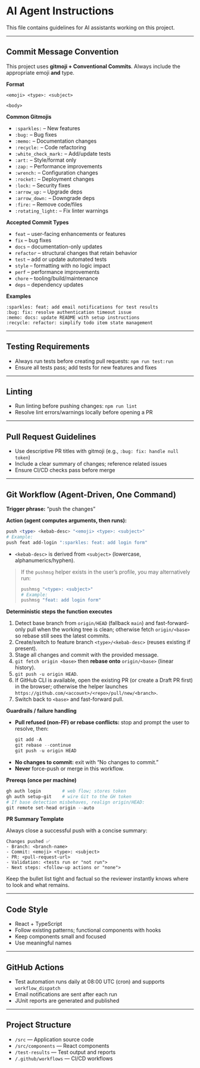 # AI Agent Instructions

This file contains guidelines for AI assistants working on this project.

---

## Commit Message Convention

This project uses **gitmoji + Conventional Commits**. Always include the appropriate emoji **and** type.

**Format**

```
<emoji> <type>: <subject>

<body>
```

**Common Gitmojis**

- `:sparkles:` – New features
- `:bug:` – Bug fixes
- `:memo:` – Documentation changes
- `:recycle:` – Code refactoring
- `:white_check_mark:` – Add/update tests
- `:art:` – Style/format only
- `:zap:` – Performance improvements
- `:wrench:` – Configuration changes
- `:rocket:` – Deployment changes
- `:lock:` – Security fixes
- `:arrow_up:` – Upgrade deps
- `:arrow_down:` – Downgrade deps
- `:fire:` – Remove code/files
- `:rotating_light:` – Fix linter warnings

**Accepted Commit Types**

- `feat` – user-facing enhancements or features
- `fix` – bug fixes
- `docs` – documentation-only updates
- `refactor` – structural changes that retain behavior
- `test` – add or update automated tests
- `style` – formatting with no logic impact
- `perf` – performance improvements
- `chore` – tooling/build/maintenance
- `deps` – dependency updates

**Examples**

```
:sparkles: feat: add email notifications for test results
:bug: fix: resolve authentication timeout issue
:memo: docs: update README with setup instructions
:recycle: refactor: simplify todo item state management
```

---

## Testing Requirements

- Always run tests before creating pull requests: `npm run test:run`
- Ensure all tests pass; add tests for new features and fixes

---

## Linting

- Run linting before pushing changes: `npm run lint`
- Resolve lint errors/warnings locally before opening a PR

---

## Pull Request Guidelines

- Use descriptive PR titles with gitmoji (e.g., `:bug: fix: handle null token`)
- Include a clear summary of changes; reference related issues
- Ensure CI/CD checks pass before merge

---

## Git Workflow (Agent-Driven, One Command)

**Trigger phrase:** “push the changes”

**Action (agent computes arguments, then runs):**

```powershell
push <type> <kebab-desc> "<emoji> <type>: <subject>"
# Example:
push feat add-login ":sparkles: feat: add login form"
```

- `<kebab-desc>` is derived from `<subject>` (lowercase, alphanumerics/hyphen).

> If the `pushmsg` helper exists in the user’s profile, you may alternatively run:
>
> ```powershell
> pushmsg "<type>: <subject>"
> # Example:
> pushmsg "feat: add login form"
> ```

**Deterministic steps the function executes**

1. Detect base branch from `origin/HEAD` (fallback `main`) and fast-forward-only pull when the working tree is clean; otherwise fetch `origin/<base>` so rebase still sees the latest commits.
2. Create/switch to feature branch `<type>/<kebab-desc>` (reuses existing if present).
3. Stage all changes and commit with the provided message.
4. `git fetch origin <base>` then **rebase onto** `origin/<base>` (linear history).
5. `git push -u origin HEAD`.
6. If GitHub CLI is available, open the existing PR (or create a Draft PR first) in the browser; otherwise the helper launches `https://github.com/<account>/<repo>/pull/new/<branch>`.
7. Switch back to `<base>` and fast-forward pull.

**Guardrails / failure handling**

- **Pull refused (non-FF) or rebase conflicts:** stop and prompt the user to resolve, then:
  ```powershell
  git add -A
  git rebase --continue
  git push -u origin HEAD
  ```
- **No changes to commit:** exit with “No changes to commit.”
- **Never** force-push or merge in this workflow.

**Prereqs (once per machine)**

```powershell
gh auth login        # web flow; stores token
gh auth setup-git    # wire Git to the GH token
# If base detection misbehaves, realign origin/HEAD:
git remote set-head origin --auto
```

**PR Summary Template**

Always close a successful push with a concise summary:

```
Changes pushed ✅
- Branch: <branch-name>
- Commit: <emoji> <type>: <subject>
- PR: <pull-request-url>
- Validation: <tests run or "not run">
- Next steps: <follow-up actions or "none">
```

Keep the bullet list tight and factual so the reviewer instantly knows where to look and what remains.

---

## Code Style

- React + TypeScript
- Follow existing patterns; functional components with hooks
- Keep components small and focused
- Use meaningful names

---

## GitHub Actions

- Test automation runs daily at 08:00 UTC (cron) and supports `workflow_dispatch`
- Email notifications are sent after each run
- JUnit reports are generated and published

---

## Project Structure

- `/src` — Application source code
- `/src/components` — React components
- `/test-results` — Test output and reports
- `/.github/workflows` — CI/CD workflows
